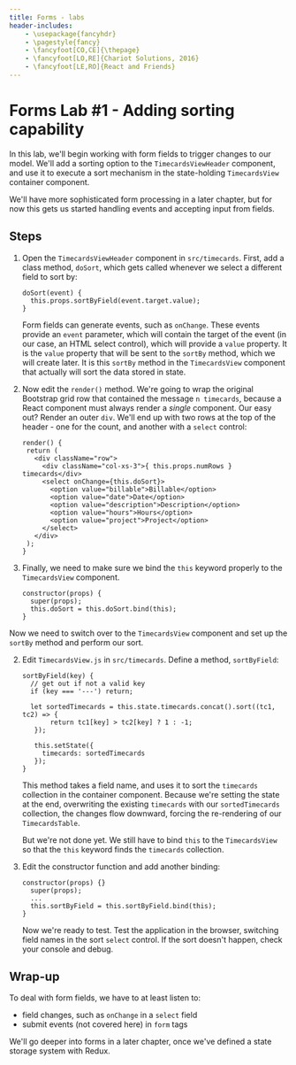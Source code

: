 ```yaml
---
title: Forms - labs
header-includes:
    - \usepackage{fancyhdr}
    - \pagestyle{fancy}
    - \fancyfoot[CO,CE]{\thepage}
    - \fancyfoot[LO,RE]{Chariot Solutions, 2016}
    - \fancyfoot[LE,RO]{React and Friends}
---
```

# Forms Lab #1 - Adding sorting capability

In this lab, we'll begin working with form fields to trigger changes to our
model. We'll add a sorting option to the `TimecardsViewHeader` component, and
use it to execute a sort mechanism in the state-holding `TimecardsView` container
component.

We'll have more sophisticated form processing in a later chapter, but for now
this gets us started handling events and accepting input from fields.

## Steps

1.  Open the `TimecardsViewHeader` component in `src/timecards`.  First, add a
    class method, `doSort`, which gets called whenever we select a different
    field to sort by:

    ```javascriptblack
    doSort(event) {
      this.props.sortByField(event.target.value);
    }
    ```

    Form fields can generate events, such as `onChange`. These events provide
    an `event` parameter, which will contain the target of the event (in our
    case, an HTML select control), which will provide a `value` property. It is
    the `value` property that will be sent to the `sortBy` method, which we will
    create later. It is this `sortBy` method in the `TimecardsView` component that
    actually will sort the data stored in state.

2.  Now edit the `render()` method. We're going to wrap the original Bootstrap grid
    row that contained the message `n timecards`, because a React component must always
    render a _single_ component. Our easy out? Render an outer `div`. We'll end up
    with two rows at the top of the header - one for the count, and another with
    a `select` control:

    ```javascriptblack
    render() {
     return (
       <div className="row">
         <div className="col-xs-3">{ this.props.numRows } timecards</div>
         <select onChange={this.doSort}>
           <option value="billable">Billable</option>
           <option value="date">Date</option>
           <option value="description">Description</option>
           <option value="hours">Hours</option>
           <option value="project">Project</option>
         </select>
       </div>
     );
    }
    ```

2.  Finally, we need to make sure we bind the `this` keyword properly to the
    `TimecardsView` component.

    ```javascriptblack
    constructor(props) {
      super(props);
      this.doSort = this.doSort.bind(this);
    }
    ```
  Now we need to switch over to the `TimecardsView` component and set up the
  `sortBy` method and perform our sort.

2. Edit `TimecardsView.js` in `src/timecards`.  Define a method, `sortByField`:

    ```javascriptblack
    sortByField(key) {
      // get out if not a valid key
      if (key === '---') return;

      let sortedTimecards = this.state.timecards.concat().sort((tc1, tc2) => {
           return tc1[key] > tc2[key] ? 1 : -1;
       });

       this.setState({
         timecards: sortedTimecards
       });
    }
    ```

    This method takes a field name, and uses it to sort the `timecards`
    collection in the container component. Because we're setting the state
    at the end, overwriting the existing `timecards` with our `sortedTimecards`
    collection, the changes flow downward, forcing the re-rendering of our
    `TimecardsTable`.

    But we're not done yet. We still have to bind `this` to the `TimecardsView`
    so that the `this` keyword finds the `timecards` collection.

2. Edit the constructor function and add another binding:

    ```javascriptblack
    constructor(props) {}
      super(props);
      ...
      this.sortByField = this.sortByField.bind(this);
    }
    ```

    Now we're ready to test. Test the application in the browser, switching field
    names in the sort `select` control. If the sort doesn't happen, check your
    console and debug.

## Wrap-up

To deal with form fields, we have to at least listen to:

* field changes, such as `onChange` in a `select` field
* submit events (not covered here) in `form` tags

We'll go deeper into forms in a later chapter, once we've defined a state storage
system with Redux.
